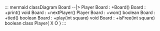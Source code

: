 
::: mermaid
classDiagram
    Board --|> Player
    Board : +Board()
    Board : +print() void
    Board : +nextPlayer() Player
    Board : +won() boolean
    Board : +tied() boolean
    Board : +play(int square) void
    Board : +isFree(int square) boolean
    class Player{
      X
      O
    }
:::